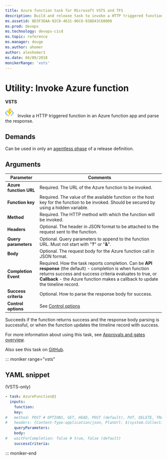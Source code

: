 ```yaml
---
title: Azure function task for Microsoft VSTS and TFS 
description: Build and release task to invoke a HTTP triggered function in an Azure function app and parse the response in VSTS and TFS
ms.assetid: 8D3F3DAA-92C8-4631-96C6-938D43C60008
ms.prod: devops
ms.technology: devops-cicd
ms.topic: reference
ms.manager: douge
ms.author: ahomer
author: alexhomer1
ms.date: 04/09/2018
monikerRange: 'vsts'
---
```


# Utility: Invoke Azure function

**VSTS**

![icon](_img/azure-function.png) &nbsp; Invoke a HTTP triggered function in an Azure function app and parse the response.

## Demands

Can be used in only an [agentless phase](../../concepts/process/phases.md#agentless-phase) of a release definition.

## Arguments

| Parameter | Comments |
| --- | --- |
| **Azure function URL** | Required. The URL of the Azure function to be invoked. |
| **Function key** | Required. The value of the available function or the host key for the function to be invoked. Should be secured by using a hidden variable. |
| **Method** | Required. The HTTP method with which the function will be invoked. |
| **Headers** | Optional. The header in JSON format to be attached to the request sent to the function. |
| **Query parameters** | Optional. Query parameters to append to the function URL. Must not start with "**?**" or "**&**". |
| **Body** | Optional. The request body for the Azure function call in JSON format. |
| **Completion Event** | Required. How the task reports completion. Can be **API response** (the default) - completion is when function returns success and success criteria evaluates to true, or **Callback** - the Azure function makes a callback to update the timeline record. |
| **Success criteria** | Optional. How to parse the response body for success. |
| **Control options** | See [Control options](../../concepts/process/tasks.md#controloptions) |

Succeeds if the function returns success and the response body parsing is successful, or when the function updates the timeline record with success.

For more information about using this task, see [Approvals and gates overview](../../concepts/definitions/release/approvals/index.md).

Also see this task on [GitHub](https://github.com/Microsoft/vsts-tasks/tree/master/Tasks/AzureFunction).

::: moniker range="vsts"

## YAML snippet

(VSTS-only)

```YAML
- task: AzureFunction@1
  inputs:
    function:
    key:
#   method: POST # OPTIONS, GET, HEAD, POST (default), PUT, DELETE, TRACE, PATCH
#   headers: {Content-Type:application/json, PlanUrl: $(system.CollectionUri), ProjectId: $(system.TeamProjectId), HubName: $(system.HostType), PlanId: $(system.PlanId), JobId: $(system.JobId), TimelineId: $(system.TimelineId), TaskInstanceId: $(system.TaskInstanceId), AuthToken: $(system.AccessToken)}
    queryParameters:
    body:
#   waitForCompletion: false # true, false (default)
    successCriteria:
```

::: moniker-end
